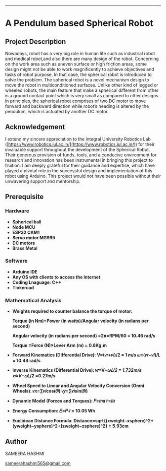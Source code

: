 ---

# A Pendulum based Spherical Robot

## Project Description

Nowadays, robot has a very big role in human life such as industrial robot and medical robot,and also there are many design of the robot. Concerning on the work area such as uneven surface or high friction areas, some design might not be able to work magnificently to achieve objectives and tasks of robot purpose. In that case, the spherical robot is introduced to solve the problem. The spherical robot is a novel mechanism design to move the robot in multiconditioned surfaces. Unlike other kind of legged or wheeled robots, the main feature that make a spherical different from other is a ground contact point which is very small as compared to other designs. In principles, the spherical robot comprises of two DC motor to move forward and backward direction while robot’s heading is altered by the pendulum, which is actuated by another DC motor.

## Acknowledgement

I extend my sincere appreciation to the Integral University Robotics Lab ([https://www.robotics.iul.ac.in/](https://www.robotics.iul.ac.in/)) for their invaluable support throughout the development of the Spherical Robot. Their generous provision of funds, tools, and a conducive environment for research and innovation has been instrumental in bringing this project to fruition. I am deeply grateful for their guidance and expertise, which have played a pivotal role in the successful design and implementation of this robot using Arduino. This project would not have been possible without their unwavering support and mentorship.

## Prerequisite

### Hardware
- **Spherical ball**
- **Node MCU**
- **ESP32 CAM1**
- **Servo motor MG995**
- **DC motors**
- **Brass Metal**

### Software
- **Arduino IDE**
- **Any OS with clients to access the Internet**
- **Coding Lnaguage: C++**
- **Tinkercad**

### Mathematical Analysis

- **Weights required to counter balance the torque of motor:**
  
  **Torque (in Nm)=Power (in watts)/Angular velocity (in radians per second)**
  
  **Angular velocity (in radians per second) =2π×RPM/60 = 10.46 rad/s**

  **Torque =Force (N)×Lever Arm (m) = 0.8Kg.m**

- **Forward Kinematics (Differential Drive):
 V=(𝑣𝑟+𝑣𝑙)/2 = 1 m/s
 𝜔=(𝑣𝑟−𝑣𝑙)/L = 10.44 rad/s**

- **Inverse Kinematics (Differential Drive):
 𝑣𝑟=V+𝜔*𝐿/2 = 1.732m/s
 𝑣𝑙=V−𝜔*𝐿/2 =0.27m/s**
- **Wheel Speed to Linear and Angular Velocity Conversion (Omni Wheels):
 𝑣𝑥=∑𝑣𝑖cos⁡(𝜃𝑖)
 𝑣𝑦=∑𝑣𝑖sin⁡(𝜃𝑖)**

- **Dynamic Model (Forces and Torques):
 𝐹=𝑚𝑎
 𝜏=𝐼𝛼**

- **Energy Consumption:
 𝐸=𝑃⋅𝑡 = 10.05 Wh**

- **Euclidean Distance Formula:
 Distance=sqrt{(xweight−xsphere)^2+(yweight−ysphere)^2+(zweight−zsphere)^2} = 5.93cm**

## Author

SAMEERA HASHMI

sameerahashmi565@gmail.com
